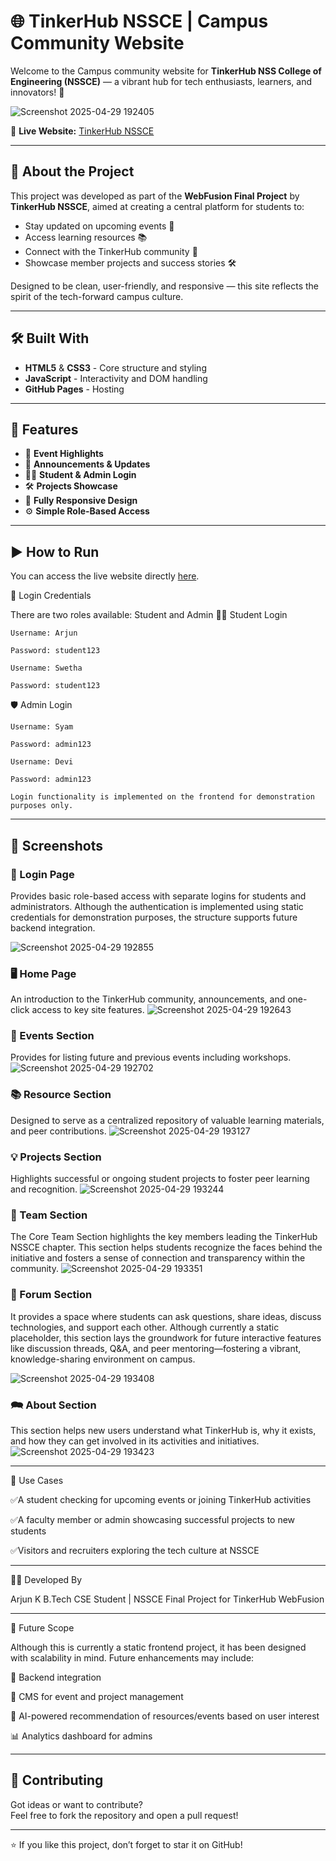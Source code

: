 # 🌐 TinkerHub NSSCE | Campus Community Website

Welcome to the Campus community website for **TinkerHub NSS College of Engineering (NSSCE)** — a vibrant hub for tech enthusiasts, learners, and innovators! 🚀

![Screenshot 2025-04-29 192405](https://github.com/user-attachments/assets/400ea534-8d52-45f4-b4c0-a9fb48f3f1df)
<!-- Optional: Replace with an actual banner image if available -->

🔗 **Live Website:** [TinkerHub NSSCE](https://arjyun.github.io/TinkerHub-NSSCE/)

---

## 📌 About the Project

This project was developed as part of the **WebFusion Final Project** by **TinkerHub NSSCE**, aimed at creating a central platform for students to:

- Stay updated on upcoming events 📅
- Access learning resources 📚
- Connect with the TinkerHub community 🤝
- Showcase member projects and success stories 🛠️

Designed to be clean, user-friendly, and responsive — this site reflects the spirit of the tech-forward campus culture.

---

## 🛠️ Built With

- **HTML5** & **CSS3** - Core structure and styling
- **JavaScript** - Interactivity and DOM handling
- **GitHub Pages** - Hosting

---

## 📂 Features

- 📅 **Event Highlights**
- 📣 **Announcements & Updates**
- 👨‍💻 **Student & Admin Login**
- 🛠️ **Projects Showcase**
- 📱 **Fully Responsive Design**
- ⚙️ **Simple Role-Based Access**

---

## ▶️ How to Run

You can access the live website directly [here](https://arjyun.github.io/TinkerHub-NSSCE/).

🔐 Login Credentials

There are two roles available: Student and Admin
👨‍🎓 Student Login

    Username: Arjun

    Password: student123

    Username: Swetha

    Password: student123

🛡️ Admin Login

    Username: Syam

    Password: admin123

    Username: Devi

    Password: admin123

    Login functionality is implemented on the frontend for demonstration purposes only.


---

## 📸 Screenshots

### 🔐 Login Page
Provides basic role-based access with separate logins for students and administrators. Although the authentication is implemented using static credentials for demonstration purposes, the structure supports future backend integration.

![Screenshot 2025-04-29 192855](https://github.com/user-attachments/assets/914fb21f-70ee-45d0-8550-c31e17bc06e0)

### 🖥️ Home Page
An introduction to the TinkerHub community, announcements, and one-click access to key site features.
![Screenshot 2025-04-29 192643](https://github.com/user-attachments/assets/ad095c60-7196-4a0e-a63b-e63442568bb8)

### 📅 Events Section
Provides for listing future and previous events including workshops.
![Screenshot 2025-04-29 192702](https://github.com/user-attachments/assets/2c68a772-6bd2-4603-a4b7-f1900623e725)

### 📚 Resource Section
Designed to serve as a centralized repository of valuable learning materials, and peer contributions.
![Screenshot 2025-04-29 193127](https://github.com/user-attachments/assets/1da889bc-b32f-4606-886e-4fb4390bf962)

### 💡 Projects Section
Highlights successful or ongoing student projects to foster peer learning and recognition.
![Screenshot 2025-04-29 193244](https://github.com/user-attachments/assets/b23bb443-8c37-4726-88a6-ff0ec3fd8e89)

### 🧠 Team Section
 The Core Team Section highlights the key members leading the TinkerHub NSSCE chapter. This section helps students recognize the faces behind the initiative and fosters a sense of connection and transparency within the community.
![Screenshot 2025-04-29 193351](https://github.com/user-attachments/assets/e8770251-8f11-40b1-b494-26d57599ad1d)

### 📝 Forum Section
It provides a space where students can ask questions, share ideas, discuss technologies, and support each other. Although currently a static placeholder, this section lays the groundwork for future interactive features like discussion threads, Q&A, and peer mentoring—fostering a vibrant, knowledge-sharing environment on campus.

![Screenshot 2025-04-29 193408](https://github.com/user-attachments/assets/918a217a-26a0-46a6-9855-ed7938dc4e04)

### 🗪 About Section
This section helps new users understand what TinkerHub is, why it exists, and how they can get involved in its activities and initiatives.
![Screenshot 2025-04-29 193423](https://github.com/user-attachments/assets/e76561b1-a77c-4db7-9157-3d11635b2ad5)


---

📌 Use Cases

✅A student checking for upcoming events or joining TinkerHub activities

✅A faculty member or admin showcasing successful projects to new students

✅Visitors and recruiters exploring the tech culture at NSSCE

---

👨‍💻 Developed By

Arjun K 
B.Tech CSE Student | NSSCE
Final Project for TinkerHub WebFusion


---

🚀 Future Scope

Although this is currently a static frontend project, it has been designed with scalability in mind. Future enhancements may include:

 🔄 Backend integration 

📝 CMS for event and project management

🧠 AI-powered recommendation of resources/events based on user interest

📊 Analytics dashboard for admins

---

## 📢 Contributing

Got ideas or want to contribute?  
Feel free to fork the repository and open a pull request!

---

⭐ If you like this project, don’t forget to star it on GitHub!
